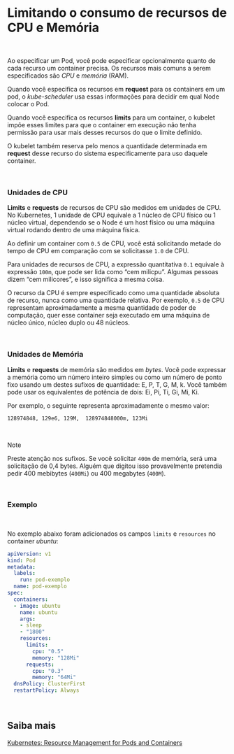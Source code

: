 # Limitando o consumo de recursos de CPU e Memória

<br>

Ao especificar um Pod, você pode especificar opcionalmente quanto de cada recurso um container precisa. Os recursos mais comuns a serem especificados são *CPU* e *memória* (RAM).

Quando você especifica os recursos em **request** para os containers em um pod, o *kube-scheduler* usa essas informações para decidir em qual Node colocar o Pod.

Quando você especifica os recursos **limits** para um container, o kubelet impõe esses limites para que o container em execução não tenha permissão para usar mais desses recursos do que o limite definido.

O kubelet também reserva pelo menos a quantidade determinada em **request** desse recurso do sistema especificamente para uso daquele container.

<br>

### Unidades de CPU

**Limits** e **requests** de recursos de CPU são medidos em unidades de CPU. No Kubernetes, 1 unidade de CPU equivale a 1 núcleo de CPU físico ou 1 núcleo virtual, dependendo se o Node é um host físico ou uma máquina virtual rodando dentro de uma máquina física.

Ao definir um container com `0.5` de CPU, você está solicitando metade do tempo de CPU em comparação com se solicitasse `1.0` de CPU. 

Para unidades de recursos de CPU, a expressão quantitativa `0.1` equivale à expressão `100m`, que pode ser lida como “cem milicpu”. Algumas pessoas dizem “cem milicores”, e isso significa a mesma coisa.

O recurso da CPU é sempre especificado como uma quantidade absoluta de recurso, nunca como uma quantidade relativa. Por exemplo, `0.5` de CPU representam aproximadamente a mesma quantidade de poder de computação, quer esse container seja executado em uma máquina de núcleo único, núcleo duplo ou 48 núcleos.

<br>

### Unidades de Memória

**Limits** e **requests** de memória são medidos em *bytes*. Você pode expressar a memória como um número inteiro simples ou como um número de ponto fixo usando um destes sufixos de quantidade: E, P, T, G, M, k. Você também pode usar os equivalentes de potência de dois: Ei, Pi, Ti, Gi, Mi, Ki.

Por exemplo, o seguinte representa aproximadamente o mesmo valor:

```
128974848, 129e6, 129M,  128974848000m, 123Mi
```
<br>

>[!Note]
>Preste atenção nos sufixos. Se você solicitar `400m` de memória, será uma solicitação de 0,4 bytes. Alguém que digitou isso provavelmente pretendia pedir 400 mebibytes (`400Mi`) ou 400 megabytes (`400M`).

<br>

### Exemplo

<br>

No exemplo abaixo foram adicionados os campos `limits` e `resources` no container *ubuntu*:

```yaml
apiVersion: v1
kind: Pod
metadata:
  labels:
    run: pod-exemplo
  name: pod-exemplo
spec:
  containers:
  - image: ubuntu
    name: ubuntu
    args:
    - sleep
    - "1800"
    resources:
      limits:
        cpu: "0.5"
        memory: "128Mi"
      requests:
        cpu: "0.3"
        memory: "64Mi"
  dnsPolicy: ClusterFirst
  restartPolicy: Always
  ```

<br>

## Saiba mais
[Kubernetes: Resource Management for Pods and Containers](https://kubernetes.io/docs/concepts/configuration/manage-resources-containers/)
